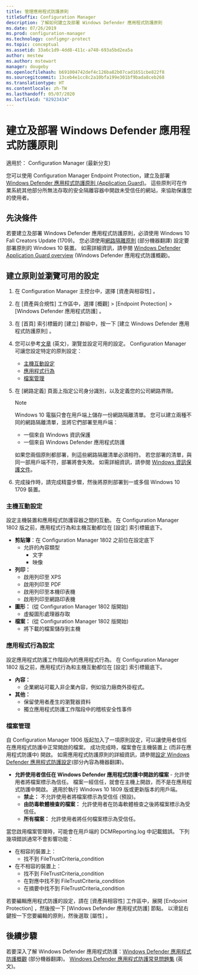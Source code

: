 ```yaml
---
title: 管理應用程式防護原則
titleSuffix: Configuration Manager
description: 了解如何建立及部署 Windows Defender 應用程式防護原則
ms.date: 07/26/2019
ms.prod: configuration-manager
ms.technology: configmgr-protect
ms.topic: conceptual
ms.assetid: 33a6c1d9-4dd8-411c-a748-693a5bd2ea5a
author: mestew
ms.author: mstewart
manager: dougeby
ms.openlocfilehash: b691004742def4c126ba82b07cad1651cbe822f8
ms.sourcegitcommit: 13ceb4e1cc8c2a10bfa199e301bf9bada8ceb268
ms.translationtype: HT
ms.contentlocale: zh-TW
ms.lasthandoff: 05/07/2020
ms.locfileid: "82923434"
---
```

# <a name="create-and-deploy-windows-defender-application-guard-policy"></a>建立及部署 Windows Defender 應用程式防護原則

適用於：  Configuration Manager (最新分支)
<!-- 1351960 -->  
您可以使用 Configuration Manager Endpoint Protection，建立及部署 [Windows Defender 應用程式防護原則 (Application Guard)](https://docs.microsoft.com/windows/threat-protection/windows-defender-application-guard/wd-app-guard-overview)。 這些原則可在作業系統其他部分所無法存取的安全隔離容器中開啟未受信任的網站，來協助保護您的使用者。

## <a name="prerequisites"></a>先決條件

若要建立及部署 Windows Defender 應用程式防護原則，必須使用 Windows 10 Fall Creators Update (1709)。 您必須使用[網路隔離原則](https://docs.microsoft.com/windows/security/threat-protection/windows-defender-application-guard/configure-wd-app-guard#network-isolation-settings) \(部分機器翻譯\) 設定要部署原則的 Windows 10 裝置。 如需詳細資訊，請參閱 [Windows Defender Application Guard overview](https://docs.microsoft.com/windows/threat-protection/windows-defender-application-guard/wd-app-guard-overview) (Windows Defender 應用程式防護概觀)。

## <a name="create-a-policy-and-to-browse-the-available-settings"></a>建立原則並瀏覽可用的設定

1. 在 Configuration Manager 主控台中，選擇 [資產與相容性]  。
2. 在 [資產與合規性]  工作區中，選擇 [概觀]   > [Endpoint Protection]   > [Windows Defender 應用程式防護]  。
3. 在 [首頁]  索引標籤的 [建立]  群組中，按一下 [建立 Windows Defender 應用程式防護原則]  。
4. 您可以參考[文章](https://docs.microsoft.com/windows/security/threat-protection/windows-defender-application-guard/configure-wd-app-guard) \(英文\)，瀏覽並設定可用的設定。 Configuration Manager 可讓您設定特定的原則設定：
   - [主機互動設定](#bkmk_HIS)
   - [應用程式行為](#bkmk_ABS)
   - [檔案管理](#bkmk_FM)
5. 在 [網路定義]  頁面上指定公司身分識別，以及定義您的公司網路界限。

    > [!NOTE]
    > Windows 10 電腦只會在用戶端上儲存一份網路隔離清單。 您可以建立兩種不同的網路隔離清單，並將它們部署至用戶端：
    >
    >  - 一個來自 Windows 資訊保護
    >  - 一個來自 Windows Defender 應用程式防護
    >
    > 如果您兩個原則都部署，則這些網路隔離清單必須相符。 若您部署的清單，與同一部用戶端不符，部署將會失敗。 如需詳細資訊，請參閱 [Windows 資訊保護文件](https://docs.microsoft.com/windows/security/information-protection/windows-information-protection/create-wip-policy-using-configmgr)。

6. 完成操作時，請完成精靈步驟，然後將原則部署到一或多個 Windows 10 1709 裝置。

### <a name="host-interaction-settings"></a><a name="bkmk_HIS"></a> 主機互動設定

設定主機裝置和應用程式防護容器之間的互動。 在 Configuration Manager 1802 版之前，應用程式行為和主機互動都位在 [設定]  索引標籤底下。

- **剪貼簿**：在 Configuration Manager 1802 之前位在設定底下
  - 允許的內容類型
    - 文字
    - 映像
- **列印：**
  - 啟用列印至 XPS
  - 啟用列印至 PDF
  - 啟用列印至本機印表機
  - 啟用列印至網路印表機
- **圖形：** (從 Configuration Manager 1802 版開始)
  - 虛擬圖形處理器存取
- **檔案：** (從 Configuration Manager 1802 版開始)
  - 將下載的檔案儲存到主機

### <a name="application-behavior-settings"></a><a name="bkmk_ABS"></a> 應用程式行為設定

設定應用程式防護工作階段內的應用程式行為。 在 Configuration Manager 1802 版之前，應用程式行為和主機互動都位在 [設定]  索引標籤底下。

- **內容：**
  - 企業網站可載入非企業內容，例如協力廠商外掛程式。
- **其他：**
  - 保留使用者產生的瀏覽器資料
  - 獨立應用程式防護工作階段中的稽核安全性事件

### <a name="file-management"></a><a name="bkmk_FM"></a> 檔案管理
<!--3555858-->
自 Configuration Manager 1906 版起加入了一項原則設定，可以讓使用者信任在應用程式防護中正常開啟的檔案。 成功完成時，檔案會在主機裝置上 (而非在應用程式防護中) 開啟。 如需應用程式防護原則的詳細資訊，請參閱[設定 Windows Defender 應用程式防護設定](https://docs.microsoft.com/windows/security/threat-protection/windows-defender-application-guard/configure-wd-app-guard)\(部分內容為機器翻譯\)。

- **允許使用者信任在 Windows Defender 應用程式防護中開啟的檔案** - 允許使用者將檔案標示為信任。 檔案一經信任，就會在主機上開啟，而不是在應用程式防護中開啟。 適用於執行 Windows 10 1809 版或更新版本的用戶端。
  - **禁止：** 不允許使用者將檔案標示為受信任 (預設)。
  - **由防毒軟體檢查的檔案：** 允許使用者在防毒軟體檢查之後將檔案標示為受信任。
  - **所有檔案：** 允許使用者將任何檔案標示為受信任。

當您啟用檔案管理時，可能會在用戶端的 DCMReporting.log 中記載錯誤。 下列幾項錯誤通常不會影響功能： <!--4619457-->

- 在相容的裝置上：
  - 找不到 FileTrustCriteria_condition
- 在不相容的裝置上：
  - 找不到 FileTrustCriteria_condition
  - 在對應中找不到 FileTrustCriteria_condition
  - 在摘要中找不到 FileTrustCriteria_condition

若要編輯應用程式防護的設定，請在 [資產與相容性]  工作區中，展開 [Endpoint Protection]  ，然後按一下 [Windows Defender 應用程式防護]  節點。 以滑鼠右鍵按一下您要編輯的原則，然後選取 [屬性]  。

## <a name="next-steps"></a>後續步驟

若要深入了解 Windows Defender 應用程式防護：[Windows Defender 應用程式防護概觀](https://docs.microsoft.com/windows/security/threat-protection/windows-defender-application-guard/wd-app-guard-overview) \(部分機器翻譯\)。
[Windows Defender 應用程式防護常見問題集](https://docs.microsoft.com/windows/security/threat-protection/windows-defender-application-guard/faq-wd-app-guard) \(英文\)。
